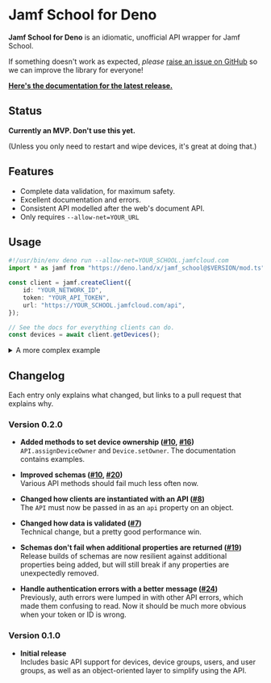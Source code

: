 # Jamf School for Deno

<!-- I made a cool banner but can't use it due to potential trademark issues. RIP -->

**Jamf School for Deno** is an idiomatic, unofficial API wrapper for Jamf School.

If something doesn't work as expected, _please_ [raise an issue on GitHub][issues] so we
can improve the library for everyone!

**[Here's the documentation for the latest release.][docs]**

[issues]: $REPO/issues
[docs]: $DOCS/mod.ts

## Status

**Currently an MVP. Don't use this yet.**

(Unless you only need to restart and wipe devices, it's great at doing that.)

## Features

- Complete data validation, for maximum safety.
- Excellent documentation and errors.
- Consistent API modelled after the web's document API.
- Only requires `--allow-net=YOUR_URL`

## Usage

```typescript
#!/usr/bin/env deno run --allow-net=YOUR_SCHOOL.jamfcloud.com
import * as jamf from "https://deno.land/x/jamf_school@$VERSION/mod.ts";

const client = jamf.createClient({
	id: "YOUR_NETWORK_ID",
	token: "YOUR_API_TOKEN",
	url: "https://YOUR_SCHOOL.jamfcloud.com/api",
});

// See the docs for everything clients can do.
const devices = await client.getDevices();
```

<details>
<summary>A more complex example</summary>

```typescript
#!/usr/bin/env deno run --allow-net=YOUR_SCHOOL.jamfcloud.com
import * as jamf from "https://deno.land/x/jamf_school@$VERSION/mod.ts";

// The client can be instantiated with an API instead of credentials.
const api = jamf.createAPI({
	id: "YOUR_NETWORK_ID",
	token: "YOUR_API_TOKEN",
	url: "https://YOUR_SCHOOL.jamfcloud.com/api",
});

const client = jamf.createClient({ api });

// Using the API directly gives you control over exactly what requests
// are made. All the data returned is validated, of course.
const deviceData = await api.getDevices({ ownerName: "Robert" });

// If you have a client, objects can be created from API data directly.
const devices = deviceData.map((data) => client.createDevice(data));

// Everything is promise-based, so you can do things concurrently.
await Promise.allSettled((devices) => device.restart());
```

</details>

## Changelog

Each entry only explains what changed, but links to a pull request that explains why.

### Version 0.2.0

- **Added methods to set device ownership ([#10], [#16])**\
  `API.assignDeviceOwner` and `Device.setOwner`. The documentation contains examples.

- **Improved schemas ([#10], [#20])**\
  Various API methods should fail much less often now.

- **Changed how clients are instantiated with an API ([#8])**\
  The `API` must now be passed in as an `api` property on an object.

- **Changed how data is validated ([#7])**\
  Technical change, but a pretty good performance win.

- **Schemas don't fail when additional properties are returned ([#19])**\
  Release builds of schemas are now resilient against additional properties being added,
  but will still break if any properties are unexpectedly removed.

- **Handle authentication errors with a better message ([#24])**\
  Previously, auth errors were lumped in with other API errors, which made them
  confusing to read. Now it should be much more obvious when your token or ID is wrong.

[#24]: $REPO/pull/24
[#20]: $REPO/pull/20
[#19]: $REPO/pull/19
[#16]: $REPO/pull/16
[#10]: $REPO/pull/10
[#8]: $REPO/pull/8
[#7]: $REPO/pull/7

### Version 0.1.0

- **Initial release**\
  Includes basic API support for devices, device groups, users, and user groups, as well
  as an object-oriented layer to simplify using the API.
